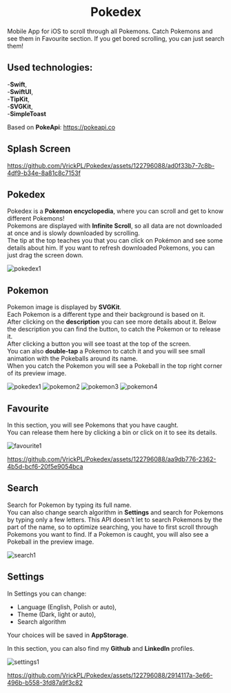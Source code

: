 <h1 align="center">
Pokedex
</h1>
Mobile App for iOS to scroll through all Pokemons. Catch Pokemons and see them in Favourite section. If you get bored scrolling, you can just search them!

## Used technologies:
-**Swift**,  
-**SwiftUI**,  
-**TipKit**,  
-**SVGKit**,  
-**SimpleToast**
  
Based on **PokeApi**: https://pokeapi.co

<a name="splash_screen"></a>
## Splash Screen
https://github.com/VrickPL/Pokedex/assets/122796088/ad0f33b7-7c8b-4df9-b34e-8a81c8c7153f

<a name="pokedex"></a>
## Pokedex
Pokedex is a **Pokemon encyclopedia**, where you can scroll and get to know different Pokemons!  
Pokemons are displayed with **Infinite Scroll**, so all data are not downloaded at once and is slowly downloaded by scrolling.  
The tip at the top teaches you that you can click on Pokémon and see some details about him.
If you want to refresh downloaded Pokemons, you can just drag the screen down.

![pokedex1](https://github.com/VrickPL/Pokedex/assets/122796088/d40129b9-8269-4e41-8d31-9749fde4b37f)


<a name="pokemon"></a>
## Pokemon
Pokemon image is displayed by **SVGKit**.  
Each Pokemon is a different type and their background is based on it.  
After clicking on the **description** you can see more details about it.
Below the description you can find the button, to catch the Pokemon or to release it.  
After clicking a button you will see toast at the top of the screen.  
You can also **double-tap** a Pokemon to catch it and you will see small animation with the Pokeballs around its name.  
When you catch the Pokemon you will see a Pokeball in the top right corner of its preview image.

![pokedex1](https://github.com/VrickPL/Pokedex/assets/122796088/23482b84-0a3b-4049-8680-075047e3d6d9)
![pokemon2](https://github.com/VrickPL/Pokedex/assets/122796088/03222673-baf0-47fe-ba92-6fc9a4c074e8)
![pokemon3](https://github.com/VrickPL/Pokedex/assets/122796088/614ae682-117c-4dc1-893e-0814e0f74836)
![pokemon4](https://github.com/VrickPL/Pokedex/assets/122796088/a7e34f69-377d-4148-8a1e-88ed1a6fc50d)


<a name="favourite"></a>
## Favourite
In this section, you will see Pokemons that you have caught.  
You can release them here by clicking a bin or click on it to see its details.

![favourite1](https://github.com/VrickPL/Pokedex/assets/122796088/5eece593-bfb2-4da7-ae27-6d612bb97b2b)

https://github.com/VrickPL/Pokedex/assets/122796088/aa9db776-2362-4b5d-bcf6-20f5e9054bca


<a name="search"></a>
## Search
Search for Pokemon by typing its full name.  
You can also change search algorithm in **Settings** and search for Pokemons by typing only a few letters. This API doesn't let to search Pokemons by the part of the name, so to optimize searching, you have to first scroll through Pokemons you want to find.
If a Pokemon is caught, you will also see a Pokeball in the preview image.

![search1](https://github.com/VrickPL/Pokedex/assets/122796088/f2c78edf-d896-4be7-9566-44af1c42cdf3)


<a name="settings"></a>
## Settings
In Settings you can change:  
- Language (English, Polish or auto),  
- Theme (Dark, light or auto), 
- Search algorithm
  
Your choices will be saved in **AppStorage**.

In this section, you can also find my **Github** and **LinkedIn** profiles. 

![settings1](https://github.com/VrickPL/Pokedex/assets/122796088/28cc5c13-570a-42ab-ab43-bb10bdff4dc1)

https://github.com/VrickPL/Pokedex/assets/122796088/2914117a-3e66-496b-b558-3fd87a9f3c82
